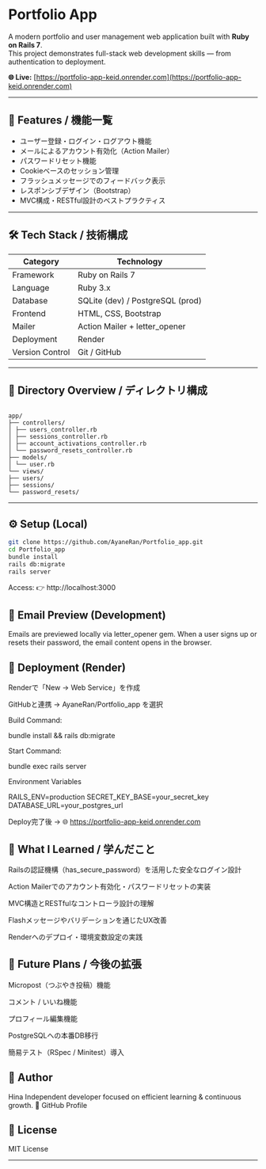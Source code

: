 # Portfolio App

A modern portfolio and user management web application built with **Ruby on Rails 7**.  
This project demonstrates full-stack web development skills — from authentication to deployment.

**🌐 Live:** [https://portfolio-app-keid.onrender.com](https://portfolio-app-keid.onrender.com)

---

## 🚀 Features / 機能一覧
- ユーザー登録・ログイン・ログアウト機能
- メールによるアカウント有効化（Action Mailer）
- パスワードリセット機能
- Cookieベースのセッション管理
- フラッシュメッセージでのフィードバック表示
- レスポンシブデザイン（Bootstrap）
- MVC構成・RESTful設計のベストプラクティス

---

## 🛠 Tech Stack / 技術構成

| Category | Technology |
|-----------|-------------|
| Framework | Ruby on Rails 7 |
| Language | Ruby 3.x |
| Database | SQLite (dev) / PostgreSQL (prod) |
| Frontend | HTML, CSS, Bootstrap |
| Mailer | Action Mailer + letter_opener |
| Deployment | Render |
| Version Control | Git / GitHub |

---

## 📂 Directory Overview / ディレクトリ構成
```

app/
├── controllers/
│ ├── users_controller.rb
│ ├── sessions_controller.rb
│ ├── account_activations_controller.rb
│ └── password_resets_controller.rb
├── models/
│ └── user.rb
└── views/
├── users/
├── sessions/
└── password_resets/

```
---
## ⚙️ Setup (Local)
```bash
git clone https://github.com/AyaneRan/Portfolio_app.git
cd Portfolio_app
bundle install
rails db:migrate
rails server
```
Access: 👉 http://localhost:3000

## 💌 Email Preview (Development)

Emails are previewed locally via letter_opener gem.
When a user signs up or resets their password, the email content opens in the browser.

## 🚀 Deployment (Render)

Renderで「New → Web Service」を作成

GitHubと連携 → AyaneRan/Portfolio_app を選択

Build Command:

bundle install && rails db:migrate


Start Command:

bundle exec rails server


Environment Variables

RAILS_ENV=production
SECRET_KEY_BASE=your_secret_key
DATABASE_URL=your_postgres_url


Deploy完了後 →
🌐 https://portfolio-app-keid.onrender.com

## 🧠 What I Learned / 学んだこと

Railsの認証機構（has_secure_password）を活用した安全なログイン設計

Action Mailerでのアカウント有効化・パスワードリセットの実装

MVC構造とRESTfulなコントローラ設計の理解

Flashメッセージやバリデーションを通じたUX改善

Renderへのデプロイ・環境変数設定の実践

## 🌱 Future Plans / 今後の拡張

 Micropost（つぶやき投稿）機能

 コメント / いいね機能

 プロフィール編集機能

 PostgreSQLへの本番DB移行

 簡易テスト（RSpec / Minitest）導入

## 👤 Author

Hina
Independent developer focused on efficient learning & continuous growth.
📎 GitHub Profile

## 📝 License

MIT License


---

